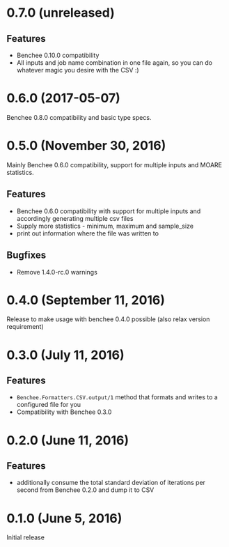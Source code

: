 # 0.7.0 (unreleased)

## Features

* Benchee 0.10.0 compatibility
* All inputs and job name combination in one file again, so you can do whatever magic you desire with the CSV :)

# 0.6.0 (2017-05-07)

Benchee 0.8.0 compatibility and basic type specs.

# 0.5.0 (November 30, 2016)

Mainly Benchee 0.6.0 compatibility, support for multiple inputs and MOARE statistics.

## Features

* Benchee 0.6.0 compatibility with support for multiple inputs and accordingly generating multiple csv files
* Supply more statistics - minimum, maximum and sample_size
* print out information where the file was written to

## Bugfixes

* Remove 1.4.0-rc.0 warnings

# 0.4.0 (September 11, 2016)

Release to make usage with benchee 0.4.0 possible (also relax version requirement)

# 0.3.0 (July 11, 2016)

## Features
* `Benchee.Formatters.CSV.output/1` method that formats and writes to a configured file for you
* Compatibility with Benchee 0.3.0

# 0.2.0 (June 11, 2016)

## Features

* additionally consume the total standard deviation of iterations per second from Benchee 0.2.0 and dump it to CSV

# 0.1.0 (June 5, 2016)

Initial release
